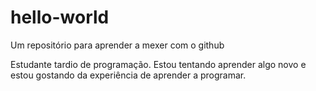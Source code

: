 # hello-world

Um repositório para aprender a mexer com o github

Estudante tardio de programação. Estou tentando aprender algo novo e estou gostando da experiência de aprender a programar.
